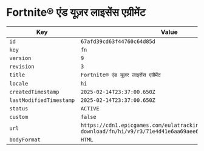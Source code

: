 # Fortnite® एंड यूज़र लाइसेंस एग्रीमेंट

| Key | Value |
| --- | ----- |
| `id` | `67afd39cd63f44760c64d85d` |
| `key` | `fn` |
| `version` | `9` |
| `revision` | `3` |
| `title` | `Fortnite® एंड यूज़र लाइसेंस एग्रीमेंट` |
| `locale` | `hi` |
| `createdTimestamp` | `2025-02-14T23:37:00.650Z` |
| `lastModifiedTimestamp` | `2025-02-14T23:37:00.650Z` |
| `status` | `ACTIVE` |
| `custom` | `false` |
| `url` | `https://cdn1.epicgames.com/eulatracking-download/fn/hi/v9/r3/71e4d41e6aa69aee63e2ff9aca928abf.pdf` |
| `bodyFormat` | `HTML` |
